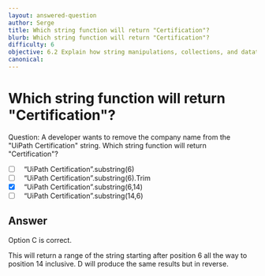 ```yaml
---
layout: answered-question
author: Serge
title: Which string function will return "Certification"?
blurb: Which string function will return "Certification"?
difficulty: 6
objective: 6.2 Explain how string manipulations, collections, and datatables are used for data manipulation
canonical: 
---
```


<h1>Which string function will return "Certification"?</h1>

Question:  A developer wants to remove the company name from the "UiPath Certification" string. Which string function will return "Certification"?

 - [ ] &nbsp;  “UiPath Certification”.substring(6)
 - [ ] &nbsp;  “UiPath Certification”.substring(6).Trim
 - [X] &nbsp;  “UiPath Certification”.substring(6,14)
 - [ ] &nbsp;  “UiPath Certification”.substring(14,6)

## Answer

Option C is correct.

This will return a range of the string starting after position 6 all the way to position 14 inclusive.  D will produce the same results but in reverse. 

